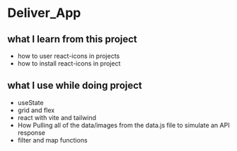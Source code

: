 # Deliver_App

## what I learn from this project
- how to user react-icons in projects
- how to install react-icons in project

## what I use while doing project
- useState
- grid and flex
- react with vite and tailwind
- How Pulling all of the data/images from the data.js file to simulate an API response
- filter and map functions




